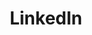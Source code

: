 ---
title: LinkedIn
slug: linkedin
handler: /filipe-gomes-duarte
icon: assets/icons/icon_linkedin.svg
link: https://www.linkedin.com/in/filipe-gomes-duarte/
order: 1
---